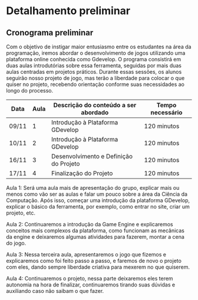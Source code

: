 # Detalhamento preliminar

## Cronograma preliminar

Com o objetivo de instigar maior entusiasmo entre os estudantes na área da programação, iremos abordar o desenvolvimento de jogos utilizando uma plataforma online conhecida como Gdevelop. O programa consistirá em duas aulas introdutórias sobre essa ferramenta, seguidas por mais duas aulas centradas em projetos práticos. Durante essas sessões, os alunos seguirão nosso projeto de jogo, mas terão a liberdade para colocar o que quiser no projeto, recebendo orientação conforme suas necessidades ao longo do processo.

|Data | Aula | Descrição do conteúdo a ser abordado | Tempo necessário |
|-----|------|--------------------------------------|------------------|
| 09/11 | 1 | Introdução à Plataforma GDevelop | 120 minutos | 
| 10/11 | 2 | Introdução à Plataforma GDevelop | 120 minutos |
| 16/11 | 3 | Desenvolvimento e Definição do Projeto | 120 minutos | 
| 17/11 | 4 | Finalização do Projeto | 120 minutos |

Aula 1:  Será uma aula mais de apresentação do grupo, explicar mais ou menos como vão ser as aulas e falar um pouco sobre a área da Ciência da Computação. Após isso, começar uma introdução da plataforma GDevelop, explicar o básico da ferramenta, por exemplo, como entrar no site, criar um projeto, etc.

Aula 2:  Continuaremos a introdução da Game Engine e explicaremos conceitos mais complexos da plataforma, como funcionam as mecânicas da engine e deixaremos algumas atividades para fazerem, montar a cena do jogo.

Aula 3:  Nessa terceira aula, apresentaremos o jogo que fizemos e explicaremos como foi feito passo a passo, e faremos de novo o projeto com eles, dando sempre liberdade criativa para mexerem no que quiserem.

Aula 4:  Continuaremos o projeto, nessa parte deixaremos eles terem autonomia na hora de finalizar, continuaremos tirando suas dúvidas e auxiliando caso não saibam o que fazer.






